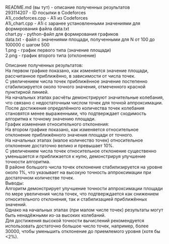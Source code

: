 README.md (вы тут) - описание полученных результатов  
293114207 - ID посылки в Codeforces  
A1i_codeforces.cpp - A1i из Codeforces  
A1i_chart.cpp - A1i c заранее установленными значениями для формирования файла data.txt  
chart.py - python-файл для формирования графиков  
data.txt - файл с значениями площади, полученными для N от 100 до 100000 с шагом 500  
1.png - график первого типа (значение площади)  
2.png - график второго типа (отклонение)  

Описание полученных результатов:  
На первом графике показано, как изменяется значение площади, рассчитанное приближённо, в зависимости от числа точек.  
С увеличением числа точек приближённое значение постепенно стабилизируется около точного значения, отмеченного красной пунктирной линией.  
На начальных этапах расчёты демонстрируют значительные колебания, что связано с недостаточным числом точек для точной аппроксимации.  
После достижения определённого количества точек колебания становятся менее выраженными, что подтверждает сходимость алгоритма к точному значению площади.  
График изменения относительного отклонения:  
На втором графике показано, как изменяется относительное отклонение приближённого значения площади от точного.  
На начальных этапах (малое количество точек) относительное отклонение достаточно велико и превышает 10%.  
С увеличением числа точек относительное отклонение существенно уменьшается и приближается к нулю, демонстрируя улучшение точности алгоритма.  
В районе большого числа точек отклонение стабилизируется на уровне около 1%, что указывает на высокую точность аппроксимации при достаточном количестве точек.  
Выводы:  
Алгоритм демонстрирует улучшение точности аппроксимации площади по мере увеличения числа точек, что подтверждается как снижением относительного отклонения, так и стабилизацией приближённых значений.  
Однако на начальных этапах (при малом числе точек) результаты могут быть ненадёжными из-за высоких колебаний.  
Для достижения высокой точности вычислений рекомендуется использовать достаточно большое число точек, например, более 30000, чтобы уменьшить отклонение до приемлемого уровня (хотя бы <2%).  
